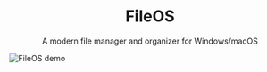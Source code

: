 <h1 align="center">
  FileOS
</h1>
<p align="center">
  A modern file manager and organizer for Windows/macOS
</p>

<img src="https://raw.githubusercontent.com/jamino30/Files/main/fileman-demo.png" alt="FileOS demo" />
